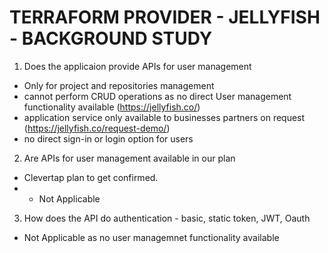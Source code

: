 # TERRAFORM PROVIDER - JELLYFISH - BACKGROUND STUDY

1. Does the applicaion provide APIs for user management <br>                    
  - Only for project and repositories management <br>
  - cannot perform CRUD operations as no direct User management functionality  available (https://jellyfish.co/) <br>
  - application service only available to businesses partners on request (https://jellyfish.co/request-demo/) <br>
  - no direct sign-in or login option for users

2. Are APIs for user management available in our plan       <br>               
  - Clevertap plan to get confirmed.  <br>
  - - Not Applicable <br>

3. How does the API do authentication - basic, static token, JWT, Oauth    <br>
  - Not Applicable as no user managemnet functionality available  <br>
